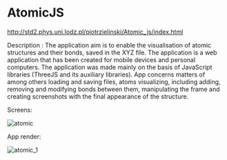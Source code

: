 # AtomicJS
http://std2.phys.uni.lodz.pl/piotrzielinski/Atomic_js/index.html

Description : 
The application aim is to enable the visualisation of atomic structures and their bonds, saved in the XYZ file. The application is a web application that has been created for mobile devices and personal computers. The application was made mainly on the basis of JavaScript libraries (ThreeJS and its auxiliary libraries). App concerns matters of among others loading and saving files, atoms visualizing, including adding, removing and modifying bonds between them, manipulating the frame and creating screenshots with the final appearance of the structure.

Screens:

![atomic](https://user-images.githubusercontent.com/44551565/132960480-6836a86a-a652-489d-a7e2-ab6fe6d8783a.png)

App render:

![atomic_1](https://user-images.githubusercontent.com/44551565/132960500-2d7280cb-d70f-4f99-acee-5bb3c5794f9e.png)

